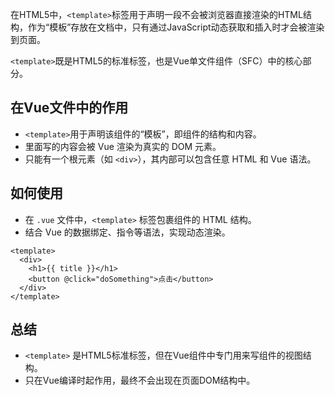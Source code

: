 在HTML5中，`<template>`标签用于声明一段不会被浏览器直接渲染的HTML结构，作为“模板”存放在文档中，只有通过JavaScript动态获取和插入时才会被渲染到页面。

`<template>`既是HTML5的标准标签，也是Vue单文件组件（SFC）中的核心部分。

## 在Vue文件中的作用
- `<template>`用于声明该组件的“模板”，即组件的结构和内容。
- 里面写的内容会被 Vue 渲染为真实的 DOM 元素。
- 只能有一个根元素（如 `<div>`），其内部可以包含任意 HTML 和 Vue 语法。

## 如何使用
- 在 `.vue` 文件中，`<template>` 标签包裹组件的 HTML 结构。
- 结合 Vue 的数据绑定、指令等语法，实现动态渲染。

```vue
<template>
  <div>
    <h1>{{ title }}</h1>
    <button @click="doSomething">点击</button>
  </div>
</template>
```

## 总结
- `<template>` 是HTML5标准标签，但在Vue组件中专门用来写组件的视图结构。
- 只在Vue编译时起作用，最终不会出现在页面DOM结构中。